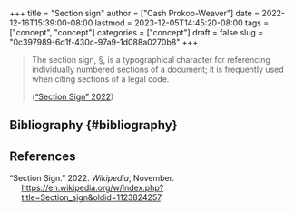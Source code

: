+++
title = "Section sign"
author = ["Cash Prokop-Weaver"]
date = 2022-12-16T15:39:00-08:00
lastmod = 2023-12-05T14:45:20-08:00
tags = ["concept", "concept"]
categories = ["concept"]
draft = false
slug = "0c397989-6d1f-430c-97a9-1d088a0270b8"
+++

> The section sign, §, is a typographical character for referencing individually numbered sections of a document; it is frequently used when citing sections of a legal code.
>
> (<a href="#citeproc_bib_item_1">“Section Sign” 2022</a>)


## Bibliography {#bibliography}

## References

<style>.csl-entry{text-indent: -1.5em; margin-left: 1.5em;}</style><div class="csl-bib-body">
  <div class="csl-entry"><a id="citeproc_bib_item_1"></a>“Section Sign.” 2022. <i>Wikipedia</i>, November. <a href="https://en.wikipedia.org/w/index.php?title=Section_sign&oldid=1123824257">https://en.wikipedia.org/w/index.php?title=Section_sign&#38;oldid=1123824257</a>.</div>
</div>
